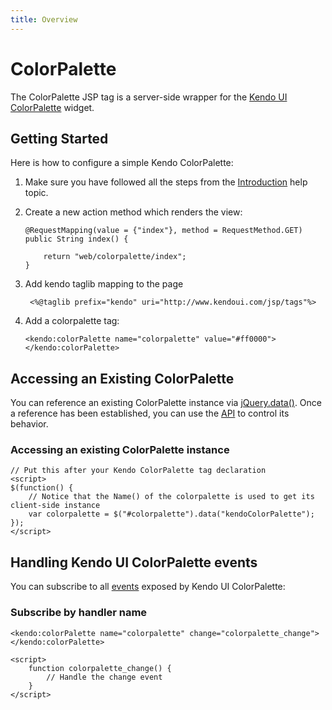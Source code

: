 ```yaml
---
title: Overview
---
```


# ColorPalette

The ColorPalette JSP tag is a server-side wrapper for the [Kendo UI ColorPalette](/api/web/colorpalette) widget.

## Getting Started

Here is how to configure a simple Kendo ColorPalette:

1.  Make sure you have followed all the steps from the [Introduction](/jsp/introduction) help topic.

2.  Create a new action method which renders the view:

        @RequestMapping(value = {"index"}, method = RequestMethod.GET)
        public String index() {

            return "web/colorpalette/index";
        }

3. Add kendo taglib mapping to the page

        <%@taglib prefix="kendo" uri="http://www.kendoui.com/jsp/tags"%>

4.  Add a colorpalette tag:

        <kendo:colorPalette name="colorpalette" value="#ff0000">
        </kendo:colorPalette>

## Accessing an Existing ColorPalette

You can reference an existing ColorPalette instance via [jQuery.data()](http://api.jquery.com/jQuery.data/).
Once a reference has been established, you can use the [API](/api/web/colorpalette#methods) to control its behavior.

### Accessing an existing ColorPalette instance

    // Put this after your Kendo ColorPalette tag declaration
    <script>
    $(function() {
        // Notice that the Name() of the colorpalette is used to get its client-side instance
        var colorpalette = $("#colorpalette").data("kendoColorPalette");
    });
    </script>

## Handling Kendo UI ColorPalette events

You can subscribe to all [events](/api/web/colorpalette#events) exposed by Kendo UI ColorPalette:

### Subscribe by handler name

    <kendo:colorPalette name="colorpalette" change="colorpalette_change"></kendo:colorPalette>

    <script>
        function colorpalette_change() {
            // Handle the change event
        }
    </script>
